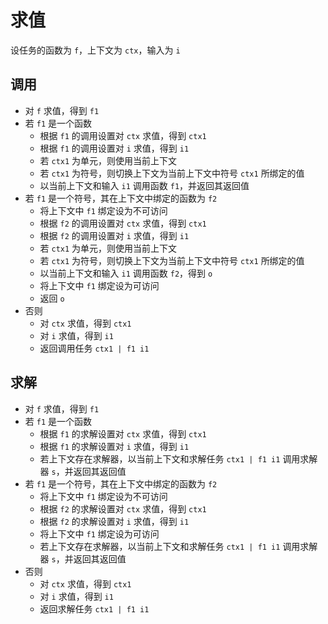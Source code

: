 # 求值

设任务的函数为 `f`，上下文为 `ctx`，输入为 `i`

## 调用

- 对 `f` 求值，得到 `f1`
- 若 `f1` 是一个函数
  - 根据 `f1` 的调用设置对 `ctx` 求值，得到 `ctx1`
  - 根据 `f1` 的调用设置对 `i` 求值，得到 `i1`
  - 若 `ctx1` 为单元，则使用当前上下文
  - 若 `ctx1` 为符号，则切换上下文为当前上下文中符号 `ctx1` 所绑定的值
  - 以当前上下文和输入 `i1` 调用函数 `f1`，并返回其返回值
- 若 `f1` 是一个符号，其在上下文中绑定的函数为 `f2`
  - 将上下文中 `f1` 绑定设为不可访问
  - 根据 `f2` 的调用设置对 `ctx` 求值，得到 `ctx1`
  - 根据 `f2` 的调用设置对 `i` 求值，得到 `i1`
  - 若 `ctx1` 为单元，则使用当前上下文
  - 若 `ctx1` 为符号，则切换上下文为当前上下文中符号 `ctx1` 所绑定的值
  - 以当前上下文和输入 `i1` 调用函数 `f2`，得到 `o`
  - 将上下文中 `f1` 绑定设为可访问
  - 返回 `o`
- 否则
  - 对 `ctx` 求值，得到 `ctx1`
  - 对 `i` 求值，得到 `i1`
  - 返回调用任务 `ctx1 | f1 i1`

## 求解

- 对 `f` 求值，得到 `f1`
- 若 `f1` 是一个函数
  - 根据 `f1` 的求解设置对 `ctx` 求值，得到 `ctx1`
  - 根据 `f1` 的求解设置对 `i` 求值，得到 `i1`
  - 若上下文存在求解器，以当前上下文和求解任务 `ctx1 | f1 i1` 调用求解器 `s`，并返回其返回值
- 若 `f1` 是一个符号，其在上下文中绑定的函数为 `f2`
  - 将上下文中 `f1` 绑定设为不可访问
  - 根据 `f2` 的求解设置对 `ctx` 求值，得到 `ctx1`
  - 根据 `f2` 的求解设置对 `i` 求值，得到 `i1`
  - 将上下文中 `f1` 绑定设为可访问
  - 若上下文存在求解器，以当前上下文和求解任务 `ctx1 | f1 i1` 调用求解器 `s`，并返回其返回值
- 否则
  - 对 `ctx` 求值，得到 `ctx1`
  - 对 `i` 求值，得到 `i1`
  - 返回求解任务 `ctx1 | f1 i1`
